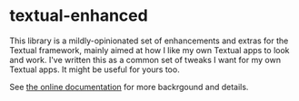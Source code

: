 # textual-enhanced

This library is a mildly-opinionated set of enhancements and extras for the
Textual framework, mainly aimed at how I like my own Textual apps to look
and work. I've written this as a common set of tweaks I want for my own
Textual apps. It might be useful for yours too.

See [the online documentation](https://textual-enhanced.davep.dev/) for more
backrgound and details.

[//]: # (README.md ends here)
